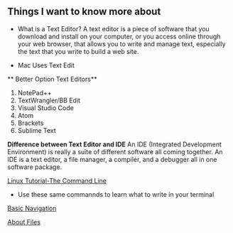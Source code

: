 ## Things I want to know more about

* What is a Text Editor?
A text editor is a piece of software that you download and install on
your computer, or you access online through your web browser, that
allows you to write and manage text, especially the text that you write
to build a web site.

* Mac Uses Text Edit

** Better Option Text Editors**
1. NotePad++
2. TextWrangler/BB Edit
3. Visual Studio Code
4. Atom
5. Brackets
6. Sublime Text

**Difference between Text Editor and IDE**
An IDE (Integrated Development Environment) is really a suite of
different software all coming together. An IDE is a text editor, a file
manager, a compiler, and a debugger all in one software package.

[Linux Tutorial-The Command Line](https://ryanstutorials.net/linuxtutorial/commandline.php)
* Use these same commannds to learn what to write in your terminal

[Basic Navigation](https://ryanstutorials.net/linuxtutorial/navigation.php)

[About Files](https://ryanstutorials.net/linuxtutorial/aboutfiles.php)
